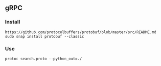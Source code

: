 ## gRPC


### Install
    https://github.com/protocolbuffers/protobuf/blob/master/src/README.md
    sudo snap install protobuf --classic


### Use
    protoc search.proto --python_out=./

